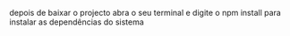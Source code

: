 depois de baixar o projecto abra o seu terminal e digite o npm install para instalar as dependências do sistema